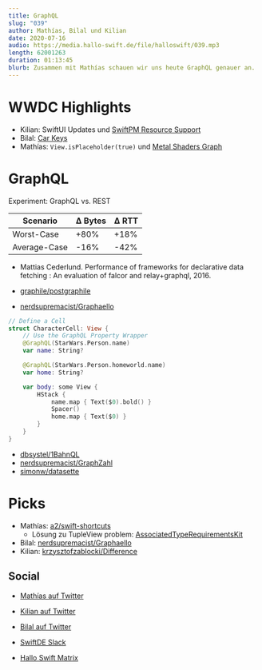 ```yaml
---
title: GraphQL
slug: "039"
author: Mathías, Bilal und Kilian
date: 2020-07-16
audio: https://media.hallo-swift.de/file/halloswift/039.mp3
length: 62001263
duration: 01:13:45
blurb: Zusammen mit Mathías schauen wir uns heute GraphQL genauer an.
---
```


# WWDC Highlights
- Kilian: SwiftUI Updates und [SwiftPM Resource Support](https://developer.apple.com/wwdc20/10169)
- Bilal: [Car Keys](https://9to5mac.com/2020/07/02/how-apple-new-car-key-feature-works/)
- Mathías: `View.isPlaceholder(true)` und [Metal Shaders Graph](https://developer.apple.com/videos/play/wwdc2020/10677/)

# GraphQL
Experiment: GraphQL vs. REST

| Scenario | Δ Bytes | Δ RTT |
| -------- | -------- | -------- |
| Worst-Case | +80% | +18% |
| Average-Case | -16% | -42% |

- Mattias Cederlund. Performance of frameworks for declarative data fetching : An evaluation of falcor and relay+graphql, 2016.

- [graphile/postgraphile](https://github.com/graphile/postgraphile)
- [nerdsupremacist/Graphaello](https://github.com/nerdsupremacist/Graphaello)

```swift
// Define a Cell
struct CharacterCell: View {
    // Use the GraphQL Property Wrapper
    @GraphQL(StarWars.Person.name)
    var name: String?

    @GraphQL(StarWars.Person.homeworld.name)
    var home: String?

    var body: some View {
        HStack {
            name.map { Text($0).bold() }
            Spacer()
            home.map { Text($0) }
        }
    }
}
```

- [dbsystel/1BahnQL](https://github.com/dbsystel/1BahnQL)
- [nerdsupremacist/GraphZahl](https://github.com/nerdsupremacist/GraphZahl)
- [simonw/datasette](https://github.com/simonw/datasette)

# Picks
- Mathías: [a2/swift-shortcuts](https://github.com/a2/swift-shortcuts)
    - Lösung zu TupleView problem: [AssociatedTypeRequirementsKit](https://github.com/nerdsupremacist/AssociatedTypeRequirementsKit)
- Bilal: [nerdsupremacist/Graphaello](https://github.com/nerdsupremacist/Graphaello)
- Kilian: [krzysztofzablocki/Difference](https://github.com/krzysztofzablocki/Difference)

## Social

- [Mathías auf Twitter](https://twitter.com/nerdsupremacist)
- [Kilian auf Twitter](https://twitter.com/kiliankoe)
- [Bilal auf Twitter](https://twitter.com/Reffas_Bilal)

- [SwiftDE Slack](https://join.slack.com/t/swiftde/shared_invite/zt-7r4hfpmv-m2CLTofoNTWhRE4v8vyMhg)
- [Hallo Swift Matrix](https://matrix.to/#/#hallo-swift:matrix.org)
